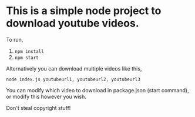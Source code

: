 # This is a simple node project to download youtube videos.

To run,
1. `npm install`
2. `npm start`

Alternatively you can download multiple videos like this,
```
node index.js youtubeurl1, youtubeurl2, youtubeurl3
```

You can modify which video to download in package.json (start command), or modify this however you wish.

Don't steal copyright stuff!
